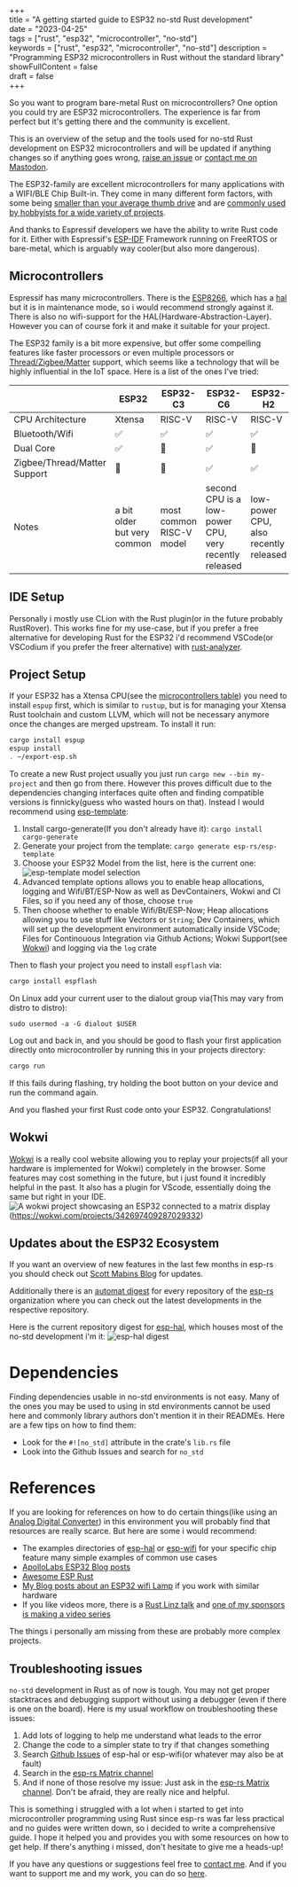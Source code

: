 +++  
title = "A getting started guide to ESP32 no-std Rust development"  
date = "2023-04-25"  
tags = ["rust", "esp32", "microcontroller", "no-std"]  
keywords = ["rust", "esp32", "microcontroller", "no-std"]
description = "Programming ESP32 microcontrollers in Rust without the standard library"
showFullContent = false  
draft = false  
+++


So you want to program bare-metal Rust on microcontrollers? One option you could try are ESP32 microcontrollers. The experience is far from perfect but it's getting there and the community is excellent.

This is an overview of the setup and the tools used for no-std Rust development on ESP32 microcontrollers and will be updated if anything changes so if anything goes wrong, [raise an issue](https://github.com/Nereuxofficial/duckblog/issues/new) or [contact me on Mastodon](https://infosec.exchange/@Nereuxofficial).


The ESP32-family are excellent microcontrollers for many applications with a WIFI/BLE Chip Built-in. They come in many different form factors, with some being [smaller than your average thumb drive](https://github.com/makermoekoe/Picoclick-C3) and are [commonly used by hobbyists for a wide variety of projects](https://hackaday.io/search?term=ESP32).

And thanks to Espressif developers we have the ability to write Rust code for it. Either with Espressif's [ESP-IDF](https://github.com/espressif/esp-idf) Framework running on FreeRTOS or bare-metal, which is arguably way cooler(but also more dangerous).

## Microcontrollers
Espressif has many microcontrollers. There is the [ESP8266](https://www.espressif.com/en/products/socs/esp8266), which has a [hal](https://github.com/esp-rs/esp8266-hal) but it is in maintenance mode, so i would recommend strongly against it. There is also no wifi-support for the HAL(Hardware-Abstraction-Layer). However you can of course fork it and make it suitable for your project.

The ESP32 family is a bit more expensive, but offer some compelling features like faster processors or even multiple processors or [Thread/Zigbee/Matter](https://www.theverge.com/23165855/thread-smart-home-protocol-matter-apple-google-interview) support, which seems like a technology that will be highly influential in the IoT space.
Here is a list of the ones I've tried:

|                              | ESP32                       | ESP32-C3                 | ESP32-C6                                              | ESP32-H2                              | ESP32-S3                    |
|------------------------------|-----------------------------|--------------------------|-------------------------------------------------------|---------------------------------------|-----------------------------|
| CPU Architecture             | Xtensa                      | RISC-V                   | RISC-V                                                | RISC-V                                | Xtensa                      |
| Bluetooth/Wifi               | ✅                           | ✅                        | ✅                                                     | ✅                                     | ✅                           |
| Dual Core                    | ✅                           | 🚫                       | ✅                                                     | 🚫                                    | ✅                           |
| Zigbee/Thread/Matter Support | 🚫                          | 🚫                       | ✅                                                     | ✅                                     | 🚫                          |
| Notes                        | a bit older but very common | most common RISC-V model | second CPU is a low-power CPU, very recently released | low-power CPU, also recently released | has some boards with camera |


## IDE Setup
Personally i mostly use CLion with the Rust plugin(or in the future probably RustRover). This works fine for my use-case, but if you prefer a free alternative for developing Rust for the ESP32 i'd recommend VSCode(or VSCodium if you prefer the freer alternative) with [rust-analyzer](https://marketplace.visualstudio.com/items?itemName=rust-lang.rust-analyzer).

## Project Setup
If your ESP32 has a Xtensa CPU(see the [microcontrollers table](#Microcontrollers)) you need to install `espup` first, which is similar to `rustup`, but is for managing your Xtensa Rust toolchain and custom LLVM, which will not be necessary anymore once the changes are merged upstream.
To install it run:
```bash
cargo install espup
espup install
. ~/export-esp.sh
```

To create a new Rust project usually you just run `cargo new --bin my-project` and then go from there. However this proves difficult due to the dependencies changing interfaces quite often and finding compatible versions is finnicky(guess who wasted hours on that). Instead I would recommend using [esp-template](https://github.com/esp-rs/esp-template):

1. Install cargo-generate(If you don't already have it):
   `cargo install cargo-generate`
2. Generate your project from the template:
   `cargo generate esp-rs/esp-template`
3. Choose your ESP32 Model from the list, here is the current one:
   ![esp-template model selection](images/esp32-model-selection.png)
4. Advanced template options allows you to enable heap allocations, logging and Wifi/BT/ESP-Now as well as DevContainers, Wokwi and CI Files, so if you need any of those, choose `true`
5. Then choose whether to enable Wifi/Bt/ESP-Now; Heap allocations allowing you to use stuff like Vectors or `String`; Dev Containers, which will set up the development environment automatically inside VSCode; Files for Continouous Integration via Github Actions; Wokwi Support(see [Wokwi](#Wokwi)) and logging via the `log` crate


Then to flash your project you need to install `espflash` via:
```bash
cargo install espflash
```
On Linux add your current user to the dialout group via(This may vary from distro to distro):
```
sudo usermod -a -G dialout $USER
```
Log out and back in, and you should be good to flash your first application directly onto microcontroller by running this in your projects directory:
```bash
cargo run
```
If this fails during flashing, try holding the boot button on your device and run the command again.

And you flashed your first Rust code onto your ESP32. Congratulations!
## Wokwi
[Wokwi](https://wokwi.com/) is a really cool website allowing you to replay your projects(if all your hardware is implemented for Wokwi) completely in the browser. Some features may cost something in the future, but i just found it incredibly helpful in the past. It also has a plugin for VScode, essentially doing the same but right in your IDE.
![A wokwi project showcasing an ESP32 connected to a matrix display](images/wokwi.png) (https://wokwi.com/projects/342697409287029332)

## Updates about the ESP32 Ecosystem
If you want an overview of new features in the last few months in esp-rs you should check out [Scott Mabins Blog](https://mabez.dev/blog/posts/) for updates.

Additionally there is an [automat digest](https://esp-rs.github.io/repo-activity-digest/) for every repository of the [esp-rs](https://github.com/esp-rs) organization where you can check out the latest developments in the respective repository.

Here is the current repository digest for [esp-hal](https://github.com/esp-rs/esp-hal), which houses most of the no-std development i'm it:
![esp-hal digest](images/esp-hal-digest.png)

# Dependencies
Finding dependencies usable in no-std environments is not easy. Many of the ones you may be used to using in std environments cannot be used here and commonly library authors don't mention it in their READMEs.
Here are a few tips on how to find them:
- Look for the `#![no_std]` attribute in the crate's `lib.rs` file
- Look into the Github Issues and search for `no_std`

# References
If you are looking for references on how to do certain things(like using an [Analog Digital Converter](https://github.com/esp-rs/esp-hal/blob/main/esp32-hal/examples/adc.rs)) in this environment you will probably find that resources are really scarce. But here are some i would recommend:
- The examples directories of [esp-hal](https://github.com/esp-rs/esp-hal/tree/main/esp32-hal/examples) or [esp-wifi](https://github.com/esp-rs/esp-wifi/tree/main/examples-esp32) for your specific chip feature many simple examples of common use cases
- [ApolloLabs ESP32 Blog posts](https://apollolabsblog.hashnode.dev/series/esp32c3-embedded-rust-hal)
- [Awesome ESP Rust](https://github.com/esp-rs/awesome-esp-rust)
- [My Blog posts about an ESP32 wifi Lamp](https://nereux.blog/tags/esp32) if you work with similar hardware
- If you like videos more, there is a [Rust Linz talk](https://www.youtube.com/watch?v=0PPPdqoDBQs) and [one of my sponsors is making a video series](https://youtu.be/s42yROAajzw?si=rv0Z5B6R5H1CWNUL)

The things i personally am missing from these are probably more complex projects.
## Troubleshooting issues
`no-std` development in Rust as of now is tough. You may not get proper stacktraces and debugging support without using a debugger (even if there is one on the board). Here is my usual workflow on troubleshooting these issues:
1. Add lots of logging to help me understand what leads to the error
2. Change the code to a simpler state to try if that changes something
3. Search [Github Issues](https://github.com/esp-rs/esp-hal/issues?q=) of esp-hal or esp-wifi(or whatever may also be at fault)
4. Search in the [esp-rs Matrix channel](https://matrix.to/#/#esp-rs:matrix.org)
5. And if none of those resolve my issue: Just ask in the [esp-rs Matrix channel](https://matrix.to/#/#esp-rs:matrix.org). Don't be afraid, they are really nice and helpful.

This is something i struggled with a lot when i started to get into microcontroller programming using Rust since esp-rs was far less practical and no guides were written down, so i decided to write a comprehensive guide. I hope it helped you and provides you with some resources on how to get help. If there's anything i missed, don't hesitate to give me a heads-up!

If you have any questions or suggestions feel free to [contact me](https://nereux.blog/contact/). And if you want to support me and my work, you can do so [here](https://github.com/sponsors/Nereuxofficial).
